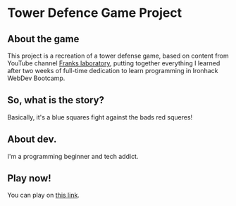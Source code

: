 # Tower Defence Game Project

## About the game

This project is a recreation of a tower defense game, based on content from YouTube channel [Franks laboratory](https://www.youtube.com/channel/UCEqc149iR-ALYkGM6TG-7vQ), putting together everything I learned after two weeks of full-time dedication to learn programming in Ironhack WebDev Bootcamp.


## So, what is the story?

Basically, it's a blue squares fight against the bads red squeres!

## About dev.

I'm a programming beginner and tech addict.

## Play now!

You can play on [this link](https://alexandreatlima.github.io/towerdefense-game-project/).
